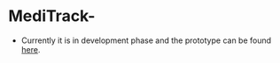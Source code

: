 # MediTrack-
- Currently it is in development phase and the prototype can be found [here](https://1000projects.org/patient-medicine-and-appointment-tracking-system-java-project.html).

